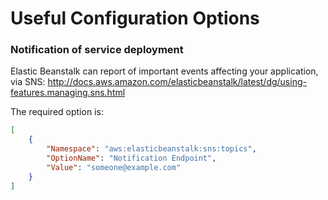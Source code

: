 # Useful Configuration Options

### Notification of service deployment

Elastic Beanstalk can report of important events affecting your application, via SNS:
http://docs.aws.amazon.com/elasticbeanstalk/latest/dg/using-features.managing.sns.html

The required option is:
```json
[
    {
        "Namespace": "aws:elasticbeanstalk:sns:topics",
        "OptionName": "Notification Endpoint",
        "Value": "someone@example.com"
    }
]
```
